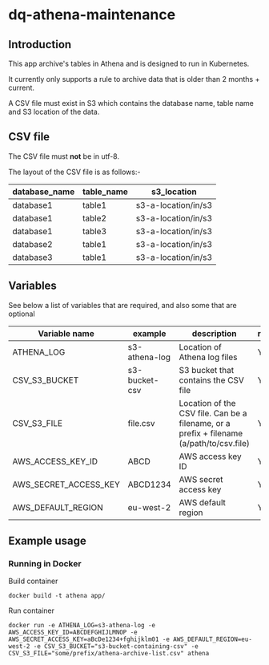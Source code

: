 # dq-athena-maintenance

## Introduction
This app archive's tables in Athena and is designed to run in Kubernetes.

It currently only supports a rule to archive data that is older than 2 months + current.

A CSV file must exist in S3 which contains the database name, table name and S3 location of the data.

## CSV file
The CSV file must **not** be in utf-8.

The layout of the CSV file is as follows:-

|  database_name  |  table_name  |      s3_location      |
| --------------- | ------------ | --------------------- |
|    database1    |    table1    | s3-a-location/in/s3   |
|    database1    |    table2    | s3-a-location/in/s3   |
|    database1    |    table3    | s3-a-location/in/s3   |
|    database2    |    table1    | s3-a-location/in/s3   |
|    database3    |    table1    | s3-a-location/in/s3   |


## Variables
See below a list of variables that are required, and also some that are optional

|  Variable name           |    example    | description                                                                                     | required |
| ------------------------ | ------------- | ------------------------------------------------------------------------------------------------| -------- |
|    ATHENA_LOG            | s3-athena-log | Location of Athena log files                                                                    |    Y     |
|    CSV_S3_BUCKET         | s3-bucket-csv | S3 bucket that contains the CSV file                                                            |    Y     |
|    CSV_S3_FILE           | file.csv      | Location of the CSV file. Can be a filename, or a prefix + filename (a/path/to/csv.file)        |    Y     |
|    AWS_ACCESS_KEY_ID     | ABCD          | AWS access key ID                                                                               |    Y     |
|    AWS_SECRET_ACCESS_KEY | ABCD1234      | AWS secret access key                                                                           |    Y     |
|    AWS_DEFAULT_REGION    | eu-west-2     | AWS default region                                                                              |    Y     |    

## Example usage
### Running in Docker

Build container
```
docker build -t athena app/
```

Run container
```
docker run -e ATHENA_LOG=s3-athena-log -e AWS_ACCESS_KEY_ID=ABCDEFGHIJLMNOP -e AWS_SECRET_ACCESS_KEY=aBcDe1234+fghijklm01 -e AWS_DEFAULT_REGION=eu-west-2 -e CSV_S3_BUCKET="s3-bucket-containing-csv" -e CSV_S3_FILE="some/prefix/athena-archive-list.csv" athena
```
